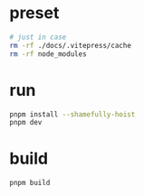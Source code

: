 # preset

```bash
# just in case
rm -rf ./docs/.vitepress/cache
rm -rf node_modules
```

# run

```bash
pnpm install --shamefully-hoist
pnpm dev
```

# build

```bash
pnpm build
```

